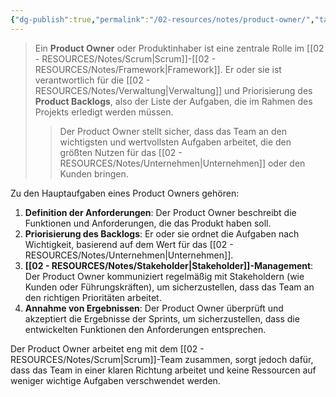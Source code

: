 ```yaml
---
{"dg-publish":true,"permalink":"/02-resources/notes/product-owner/","tags":["projektmanagement/vorgehensmodell","GFN/prüfungsrelevant/AP1/vorbereitung"],"noteIcon":"","updated":"2025-07-12T13:31:41.311+02:00"}
---
```


>Ein **Product Owner** oder Produktinhaber ist eine zentrale Rolle im [[02 - RESOURCES/Notes/Scrum\|Scrum]]-[[02 - RESOURCES/Notes/Framework\|Framework]]. 
>Er oder sie ist verantwortlich für die [[02 - RESOURCES/Notes/Verwaltung\|Verwaltung]] und Priorisierung des **Product Backlogs**, also der Liste der Aufgaben, die im Rahmen des Projekts erledigt werden müssen. 
>>Der Product Owner stellt sicher, dass das Team an den wichtigsten und wertvollsten Aufgaben arbeitet, die den größten Nutzen für das [[02 - RESOURCES/Notes/Unternehmen\|Unternehmen]] oder den Kunden bringen.

Zu den Hauptaufgaben eines Product Owners gehören:

1. **Definition der Anforderungen**: Der Product Owner beschreibt die Funktionen und Anforderungen, die das Produkt haben soll.
2. **Priorisierung des Backlogs**: Er oder sie ordnet die Aufgaben nach Wichtigkeit, basierend auf dem Wert für das [[02 - RESOURCES/Notes/Unternehmen\|Unternehmen]].
3. **[[02 - RESOURCES/Notes/Stakeholder\|Stakeholder]]-Management**: Der Product Owner kommuniziert regelmäßig mit Stakeholdern (wie Kunden oder Führungskräften), um sicherzustellen, dass das Team an den richtigen Prioritäten arbeitet.
4. **Annahme von Ergebnissen**: Der Product Owner überprüft und akzeptiert die Ergebnisse der Sprints, um sicherzustellen, dass die entwickelten Funktionen den Anforderungen entsprechen.

Der Product Owner arbeitet eng mit dem [[02 - RESOURCES/Notes/Scrum\|Scrum]]-Team zusammen, sorgt jedoch dafür, dass das Team in einer klaren Richtung arbeitet und keine Ressourcen auf weniger wichtige Aufgaben verschwendet werden.
